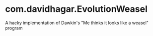 # com.davidhagar.EvolutionWeasel
A hacky implementation of Dawkin's "Me thinks it looks like a weasel" program
